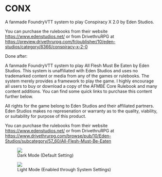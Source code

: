 # CONX

A fanmade FoundryVTT system to play Conspiracy X 2.0 by Eden Studios.

You can purchase the rulebooks from their website https://www.edenstudios.net/ or from DrivethruRPG at
https://preview.drivethrurpg.com/fr/publisher/10/eden-studios/category/8366/conspiracy-x-2-0

Done after:

A fanmade FoundryVTT system to play All Flesh Must Be Eaten by Eden Studios. This system is unaffiliated with Eden Studios 
and uses no trademarked content or media from any of the games or rulebooks. The system merely provides a framework to play the game.
I highly encourage all users to buy or download a copy of the AFMBE Core Rulebook and many content additions. You can find some quick
links to purchase this content further below.

All rights for the game belong to Eden Studios and their affiliated partners. Eden Studios makes no represenation or warranty as to
the quality, viability, or suitability for purpose of this product.

You can purchase the rulebooks from their website https://www.edenstudios.net/ or from DrivethruRPG at
https://www.drivethrurpg.com/browse/pub/10/Eden-Studios/subcategory/57_60/All-Flesh-Must-Be-Eaten

<figure>
    <img src="images/conspiracyx-dark-mode.png">
    <figcaption>Dark Mode (Default Setting)</figcaption>
</figure>

<figure>
    <img src="images/conspiracyx-light-mode.png">
    <figcaption>Light Mode (Enabled through System Settings)</figcaption>
</figure>
